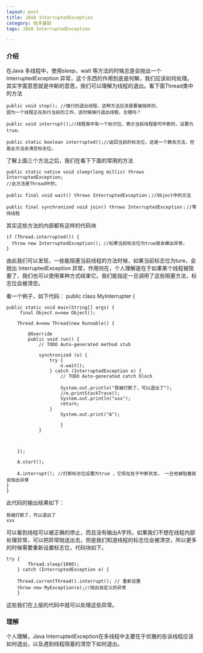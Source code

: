 ```yaml
---
layout: post
title: JAVA InterruptedException 
category: 技术基础
tags: JAVA InterruptedException

---
```


### 介绍

在Java 多线程中，使用sleep，wait 等方法的时候总是会抛出一个InterruptedException 异常，这个东西的作用到底是何解，我们应该如何处理。 其实字面意思就是中断的意思，我们可以理解为线程的退出。看下面Thread类中的方法

	public void stop(); //强行的退出线程，这种方法应该是要被抛弃的，
	因为一个线程正在执行当前的工作，这时候强行退出线程，合理吗？
    
    public void interrupt();//线程类中有一个标识位，表示当前线程是可中断的，设置为true。
    
	public static boolean interrupted();//返回当前的标志位，这是一个静态方法，但是此方法会清空标志位。


了解上面三个方法之后，我们在看下下面的常用的方法

	public static native void sleep(long millis) throws InterruptedException;
    //此方法是Thread中的，

    public final void wait() throws InterruptedException；//Object中的方法

    public final synchronized void join() throws InterruptedException；//等待线程

其实这些方法的内部都有这样的代码块

	if (Thread.interrupted()) {
      throw new InterruptedException(); //如果当前标志位为true就会爆出异常，
    }
  


   由此我们可以发现，一些能阻塞当前线程的方法时候，如果当前标志位为ture，会抛出 InterruptedException 异常，作用何在，个人理解是在于如果某个线程被阻塞了，我们也可以使用某种方式结束它。我们能指定一旦调用了这些阻塞方法，标志位会被清空。


看一个例子，如下代码：
	public class MyInterrupter {
	
	public static void main(String[] args) {
		 final Object o=new Object();
		
		Thread A=new Thread(new Runnable() {
			
			@Override
			public void run() {
				// TODO Auto-generated method stub
				
				synchronized (o) {
					try {
						o.wait();
					} catch (InterruptedException e) {
						// TODO Auto-generated catch block
						
						System.out.println("我被打断了，可以退出了");
						//e.printStackTrace();
						System.out.println("xxx");
						return;
					}
						System.out.print("A");
					
						}
				}
					
		

		});
		
		A.start();
	
		A.interrupt(); //打断标志位设置为true ，它现在处于中断状态， 一旦他被阻塞就会抛出异常
	}
 	}

此代码的输出结果如下：

	我被打断了，可以退出了
	xxx

可以看到线程可以被正确的停止，而且没有输出A字符。如果我们不想在线程内部处理异常，可以把异常抛送出去，但是我们知道线程的标志位会被清空，所以更多的时候需要重新设置标志位，代码块如下。
	

	try {
			Thread.sleep(1000);
		} catch (InterruptedException e) {
				
		Thread.currentThread().interrupt(); // 重新设置
        throw new MyException(e);//抛出自定义的异常		
		}

这些我们在上层的代码中就可以处理这些异常。




### 理解

 个人理解，Java InterruptedException在多线程中主要在于优雅的告诉线程应该如何退出，以及遇到线程阻塞的清空下如何退出。
